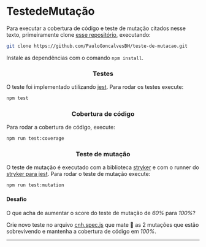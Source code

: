 # TestedeMutação

Para executar a cobertura de código e teste de mutação citados nesse texto, primeiramente clone [esse repositório](https://github.com/PauloGoncalvesBH/teste-de-mutacao), executando:

```sh
git clone https://github.com/PauloGoncalvesBH/teste-de-mutacao.git
```

Instale as dependências com o comando `npm install`.

<h3 align="center">Testes</h3>

O teste foi implementado utilizando [jest](https://www.npmjs.com/package/jest). Para rodar os testes execute:

```sh
npm test
``` 

<h3 align="center">Cobertura de código</h3>

Para rodar a cobertura de código, execute:

```sh
npm run test:coverage
``` 

<h3 align="center">Teste de mutação</h3>

O teste de mutação é executado com a biblioteca [stryker](https://www.npmjs.com/package/@stryker-mutator/core) e com o runner do [stryker para jest](https://www.npmjs.com/package/@stryker-mutator/jest-runner). Para rodar o teste de mutação execute:

```sh
npm run test:mutation
```

#### Desafio

O que acha de aumentar o score do teste de mutação de _60%_ para _100%_?

Crie novo teste no arquivo [cnh.spec.js](/__tests__/cnh.spec.js) que mate 👿 as 2 mutações que estão sobrevivendo e mantenha a cobertura de código em _100%_.

---


